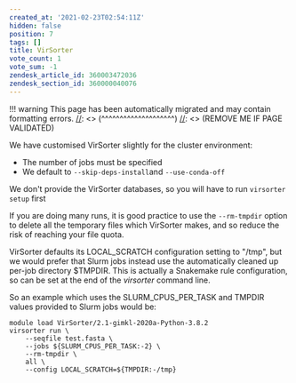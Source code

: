 ```yaml
---
created_at: '2021-02-23T02:54:11Z'
hidden: false
position: 7
tags: []
title: VirSorter
vote_count: 1
vote_sum: -1
zendesk_article_id: 360003472036
zendesk_section_id: 360000040076
---
```




[//]: <> (REMOVE ME IF PAGE VALIDATED)
[//]: <> (vvvvvvvvvvvvvvvvvvvv)
!!! warning
    This page has been automatically migrated and may contain formatting errors.
[//]: <> (^^^^^^^^^^^^^^^^^^^^)
[//]: <> (REMOVE ME IF PAGE VALIDATED)

We have customised VirSorter slightly for the cluster environment:

-   The number of jobs must be specified
-   We default to `--skip-deps-install`and `--use-conda-off`

We don't provide the VirSorter databases, so you will have to run
`virsorter setup` first

If you are doing many runs, it is good practice to use the
`--rm-tmpdir` option to delete all the temporary files which VirSorter
makes, and so reduce the risk of reaching your file quota.

VirSorter defaults its LOCAL\_SCRATCH configuration setting to "/tmp",
but we would prefer that Slurm jobs instead use the automatically
cleaned up per-job directory $TMPDIR. This is actually a Snakemake rule
configuration, so can be set at the end of the *virsorter* command line.

So an example which uses the SLURM\_CPUS\_PER\_TASK and TMPDIR values
provided to Slurm jobs would be:

``` sl
module load VirSorter/2.1-gimkl-2020a-Python-3.8.2
virsorter run \
    --seqfile test.fasta \
    --jobs ${SLURM_CPUS_PER_TASK:-2} \
    --rm-tmpdir \
    all \
    --config LOCAL_SCRATCH=${TMPDIR:-/tmp}
```

 
